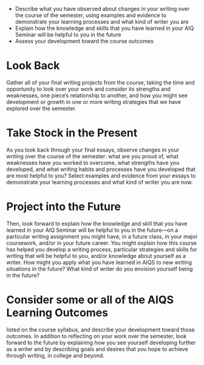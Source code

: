 - Describe what you have observed about changes in your writing over the course of the semester, using examples and evidence to demonstrate your learning processes and what kind of writer you are  
- Explain how the knowledge and skills that you have learned in your AIQ Seminar will be helpful to you in the future  
- Assess your development toward the course outcomes


# Look Back

Gather all of your final writing projects from the course, taking the time and opportunity to look over your work and consider its strengths and weaknesses, one piece’s relationship to another, and how you might see development or growth in one or more writing strategies that we have explored over the semester.

# Take Stock in the Present

As you look back through your final essays, observe changes in your writing over the course of the semester: what are you proud of, what weaknesses have you worked to overcome, what strengths have you developed, and what writing habits and processes have you developed that are most helpful to you? Select examples and evidence from your essays to demonstrate your learning processes and what kind of writer you are now.

# Project into the Future

Then, look forward to explain how the knowledge and skill that you have learned in your AIQ Seminar will be helpful to you in the future—on a particular writing assignment you might have, in a future class, in your major coursework, and/or in your future career. You might explain how this course has helped you develop a writing process, particular strategies and skills for writing that will be helpful to you, and/or knowledge about yourself as a writer. How might you apply what you have learned in AIQS to new writing situations in the future? What kind of writer do you envision yourself being in the future?

# Consider some or all of the AIQS Learning Outcomes

listed on the course syllabus, and describe your development toward those outcomes. In addition to reflecting on your work over the semester, look forward to the future by explaining how you see yourself developing further as a writer and by describing goals and desires that you hope to achieve through writing, in college and beyond.


